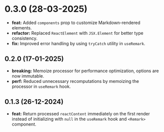 # 0.3.0 (28-03-2025)

- **feat:** Added `components` prop to customize Markdown-rendered elements.
- **refactor:** Replaced `ReactElement` with `JSX.Element` for better type consistency.
- **fix:** Improved error handling by using `tryCatch` utility in `useRemark`.

## 0.2.0 (17-01-2025)

- **breaking:** Memoize processor for performance optimization, options are now immutable.
- **perf:** Reduced unnecessary recomputations by memoizing the processor in `useRemark` hook.

## 0.1.3 (26-12-2024)

- **feat:** Return processed `reactContent` immediately on the first render instead of initializing with `null` in the `useRemark` hook and `<Remark>` component.
